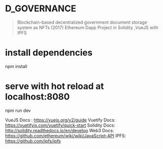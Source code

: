 # D_GOVERNANCE

> Blockchain-based decentralized government document storage system as NFTs (2017)
> Ethereum Dapp Project in Solidity ,VueJS with IPFS


# install dependencies
npm install

# serve with hot reload at localhost:8080
npm run dev


VueJS Docs : https://vuejs.org/v2/guide
Vuetify Docs: https://vuetifyjs.com/vuetify/quick-start
Solidity Docs: http://solidity.readthedocs.io/en/develop
Web3 Docs: https://github.com/ethereum/wiki/wiki/JavaScript-API
IPFS: https://github.com/ipfs/ipfs

